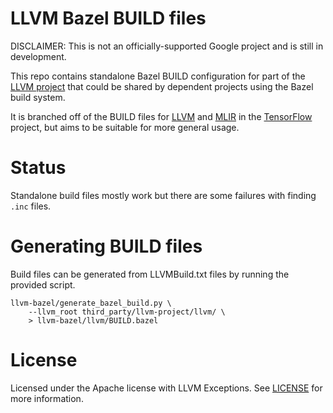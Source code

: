 # LLVM Bazel BUILD files

DISCLAIMER: This is not an officially-supported Google project and is still in
development.

This repo contains standalone Bazel BUILD configuration for part  of the
[LLVM project](http://llvm.org/) that could be shared by dependent projects
using the Bazel build system.



It is branched off of the BUILD files for
[LLVM](https://github.com/tensorflow/tensorflow/blob/master/third_party/llvm/llvm.autogenerated.BUILD)
and [MLIR](https://github.com/tensorflow/tensorflow/blob/master/third_party/mlir/BUILD)
in the [TensorFlow](http://tensorflow.org) project, but aims to be
suitable for more general usage.

# Status

Standalone build files mostly work but there are some failures with finding
`.inc` files.

# Generating BUILD files

Build files can be generated from LLVMBuild.txt files by running the provided
script.

```shell
llvm-bazel/generate_bazel_build.py \
    --llvm_root third_party/llvm-project/llvm/ \
    > llvm-bazel/llvm/BUILD.bazel
```

# License
Licensed under the Apache license with LLVM Exceptions. See [LICENSE](LICENSE)
for more information.
